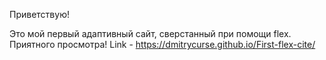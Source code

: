 Приветствую!

Это мой первый адаптивный сайт, сверстанный при помощи flex.
Приятного просмотра!
Link - https://dmitrycurse.github.io/First-flex-cite/
